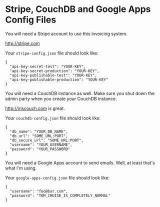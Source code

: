 Stripe, CouchDB and Google Apps Config Files
=

You will need a Stripe account to use this invoicing system.

http://stripe.com

Your `stripe-config.json` file should look like:

```
{
  "api-key-secret-test": "YOUR-KEY",
  "api-key-secret-production": "YOUR-KEY",
  "api-key-publishable-test": "YOUR-KEY",
  "api-key-publishable-production": "YOUR-KEY"
}
```

You will need a CouchDB instance as well. Make sure you shut down the admin party when you create your CouchDB instance.

http://iriscouch.com is great.

Your `couchdb-config.json` file should look like:

```
{
  "db_name": "YOUR_DB_NAME",
  "db_url": "SOME_URL:PORT",
  "db_secure_url": "SOME_URL:PORT",
  "username": "YOUR_USERNAME",
  "password": "YOUR_PASSWORD"
}
```

You will need a Google Apps account to send emails.  Well, at least that's what I'm using.

Your `google-apps-config.json` file should look like:

```
{
  "username": "foo@bar.com",
  "password": "TOM_CRUISE_IS_COMPLETELY_NORMAL"
}
```